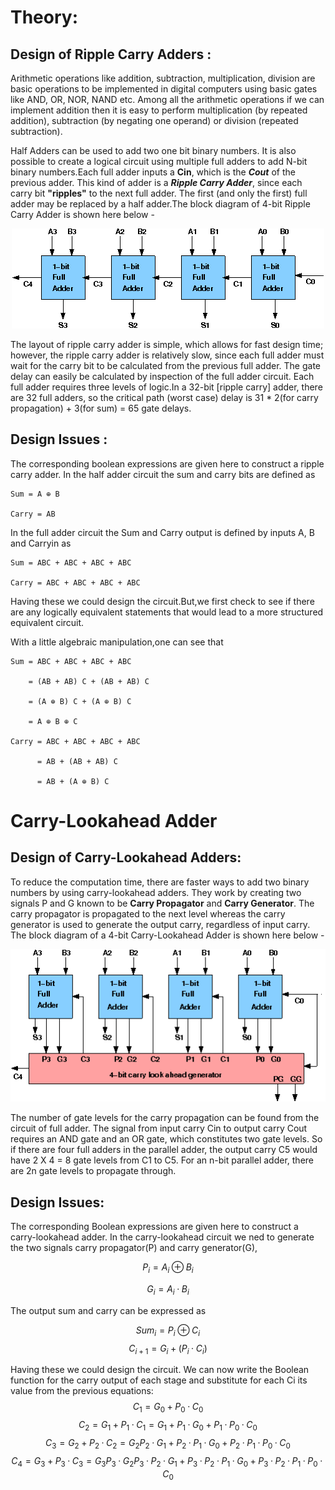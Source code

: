 # Theory:

## Design of Ripple Carry Adders :

Arithmetic operations like addition, subtraction, multiplication, division are basic operations to be implemented in digital computers using basic gates like AND, OR, NOR, NAND etc. Among all the arithmetic operations if we can implement addition then it is easy to perform multiplication (by repeated addition), subtraction (by negating one operand) or division (repeated subtraction).

Half Adders can be used to add two one bit binary numbers. It is also possible to create a logical circuit using multiple full adders to add N-bit binary numbers.Each full adder inputs a **Cin**, which is the ***Cout*** of the previous adder. This kind of adder is a ***Ripple Carry Adder***, since each carry bit **"ripples"** to the next full adder. The first (and only the first) full adder may be replaced by a half adder.The block diagram of 4-bit Ripple Carry Adder is shown here below -

<center>
<img src='./images/Img1.png'>
</center>

The layout of ripple carry adder is simple, which allows for fast design time; however, the ripple carry adder is relatively slow, since each full adder must wait for the carry bit to be calculated from the previous full adder. The gate delay can easily be calculated by inspection of the full adder circuit. Each full adder requires three levels of logic.In a 32-bit [ripple carry] adder, there are 32 full adders, so the critical path (worst case) delay is 31 * 2(for carry propagation) + 3(for sum) = 65 gate delays.

## Design Issues :

The corresponding boolean expressions are given here to construct a ripple carry adder. In the half adder circuit the sum and carry bits are defined as

    Sum = A ⊕ B

    Carry = AB

In the full adder circuit the Sum and Carry output is defined by inputs A, B and Carryin as

    Sum = ABC + ABC + ABC + ABC

    Carry = ABC + ABC + ABC + ABC

Having these we could design the circuit.But,we first check to see if there are any logically equivalent statements that would lead to a more structured equivalent circuit.

With a little algebraic manipulation,one can see that

    Sum = ABC + ABC + ABC + ABC

        = (AB + AB) C + (AB + AB) C

        = (A ⊕ B) C + (A ⊕ B) C

        = A ⊕ B ⊕ C

    Carry = ABC + ABC + ABC + ABC

          = AB + (AB + AB) C

          = AB + (A ⊕ B) C


# Carry-Lookahead Adder

## Design of Carry-Lookahead Adders:
To reduce the computation time, there are faster ways to add two binary numbers by using carry-lookahead adders. They work by creating two signals P and G known to be **Carry Propagator** and **Carry Generator**. The carry propagator is propagated to the next level whereas the carry generator is used to generate the output carry, regardless of input carry. The block diagram of a 4-bit Carry-Lookahead Adder is shown here below -
 
<center>
<img src='./images/Img3.png'>
</center>

The number of gate levels for the carry propagation can be found from the circuit of full adder. The signal from input carry Cin to output carry Cout requires an AND gate and an OR gate, which constitutes two gate levels. So if there are four full adders in the parallel adder, the output carry C5 would have 2 X 4 = 8 gate levels from C1 to C5. For an n-bit parallel adder, there are 2n gate levels to propagate through.

## Design Issues:

The corresponding Boolean expressions are given here to construct a carry-lookahead adder. In the carry-lookahead circuit we ned to generate the two signals carry propagator(P) and carry generator(G),

$$P_i = A_i ⊕ B_i$$

$$G_i = A_i · B_i$$

The output sum and carry can be expressed as

$$Sum_i = P_i ⊕ C_i$$
$$C_{i+1} = G_i + (P_i · C_i)$$

Having these we could design the circuit. We can now write the Boolean function for the carry output of each stage and substitute for each Ci its value from the previous equations:
$$C_1 = G_0 + P_0 · C_0$$
$$C_2 = G_1 + P_1 · C_1 = G_1 + P_1 · G_0 + P_1 · P_0 · C_0$$
$$C_3 = G_2 + P_2 · C_2 = G_2 P_2 · G_1 + P_2 · P_1 · G_0 + P_2 · P_1 · P_0 · C_0$$
$$C_4 = G_3 + P_3 · C_3 = G_3 P_3 · G_2 P_3 · P_2 · G_1 + P_3 · P_2 · P_1 · G_0 + P_3 · P_2 · P_1 · P_0 · C_0$$
